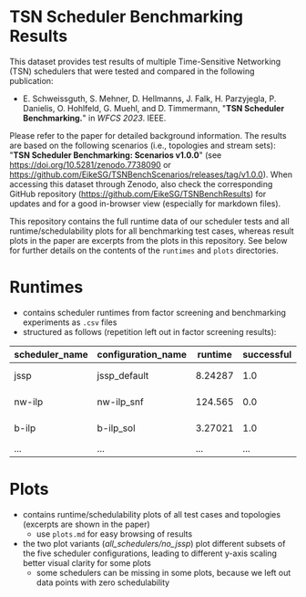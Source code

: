 # TSN Scheduler Benchmarking Results
This dataset provides test results of multiple Time-Sensitive Networking (TSN) schedulers that were tested and compared in the following publication:
- E. Schweissguth, S. Mehner, D. Hellmanns, J. Falk, H. Parzyjegla, P. Danielis, O. Hohlfeld, G. Muehl, and D. Timmermann, "**TSN Scheduler Benchmarking.**" in *WFCS 2023*. IEEE.

Please refer to the paper for detailed background information. The results are based on the following scenarios (i.e., topologies and stream sets): "**TSN Scheduler Benchmarking: Scenarios v1.0.0**" (see https://doi.org/10.5281/zenodo.7738090 or https://github.com/EikeSG/TSNBenchScenarios/releases/tag/v1.0.0). When accessing this dataset through Zenodo, also check the corresponding GitHub repository (https://github.com/EikeSG/TSNBenchResults) for updates and for a good in-browser view (especially for markdown files).

This repository contains the full runtime data of our scheduler tests and all runtime/schedulability plots for all benchmarking test cases, whereas result plots in the paper are excerpts from the plots in this repository. See below for further details on the contents of the `runtimes` and `plots` directories.

# Runtimes

- contains scheduler runtimes from factor screening and benchmarking experiments as `.csv` files
- structured as follows (repetition left out in factor screening results):


| scheduler_name | configuration_name | runtime | successful | stream_set_comment                                        | t_id | s_id  | topology | node_count | stream_placement | stream_count | repetition | cycle_time_us | frame_size_b | latency_factor |
|----------------|--------------------|---------|------------|-----------------------------------------------------------|------|-------|----------|------------|------------------|--------------|------------|---------------|--------------|----------------|
| jssp           | jssp_default       | 8.24287 |        1.0 | benchmarking_line_24_t02_ss001-09_sss048_ct1000_fs0100_a6 |   63 |  9587 | line     |         24 |                1 |           48 |          9 |          1000 |          100 |              6 |
| nw-ilp         | nw-ilp_snf         | 124.565 |        0.0 | benchmarking_line_8_t00_ss072-06_sss130_ct0310_fs1500_a6  |   66 | 11205 | line     |          8 |               72 |          130 |          6 |           310 |         1500 |              6 |
| b-ilp          | b-ilp_sol          | 3.27021 |        1.0 | benchmarking_line_8_t00_ss048-12_sss100_ct0490_fs1500_a3  |   66 | 10879 | line     |          8 |               48 |          100 |         12 |           490 |         1500 |              3 |
| ...            | ...                | ...     |        ... |  ...                                                      | ...  |   ... | ...      |        ... |              ... |          ... |        ... |           ... |          ... |            ... |

# Plots

- contains runtime/schedulability plots of all test cases and topologies (excerpts are shown in the paper)
    - use `plots.md` for easy browsing of results
- the two plot variants (*all_schedulers/no_jssp*) plot different subsets of the five scheduler configurations, leading to different y-axis scaling better visual clarity for some plots
    - some schedulers can be missing in some plots, because we left out data points with zero schedulability

